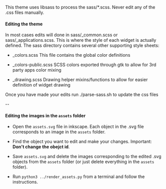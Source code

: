 This theme uses libsass to process the sass/*.scss. Never edit any of the .css files manually.

#### Editing the theme

In most cases edits will done in sass/_common.scss or sass/_applications.scss. This is where the style of each widget is actually defined. The sass directory contains several other supporting style sheets:

* _colors.scss This file contains the global color definitions

* _colors-public.scss SCSS colors exported through gtk to allow for 3rd party apps color mixing

* _drawing.scss Drawing helper mixins/functions to allow for easier definition of widget drawing

Once you have made your edits run ./parse-sass.sh to update the css files

--

#### Editing the images in the `assets` folder

* Open the `assets.svg` file in inkscape. Each object in the .svg file corresponds to an image in the `assets` folder.

* Find the object you want to edit and make your changes. Important: **Don't change the obejct id**.

* Save `assets.svg` and delete the images corresponding to the edited .svg objects from the `assets` folder (or just delete everything in the `assets` folder).

* Run `python3 ../render_assets.py` from a terminal and follow the instructions.
